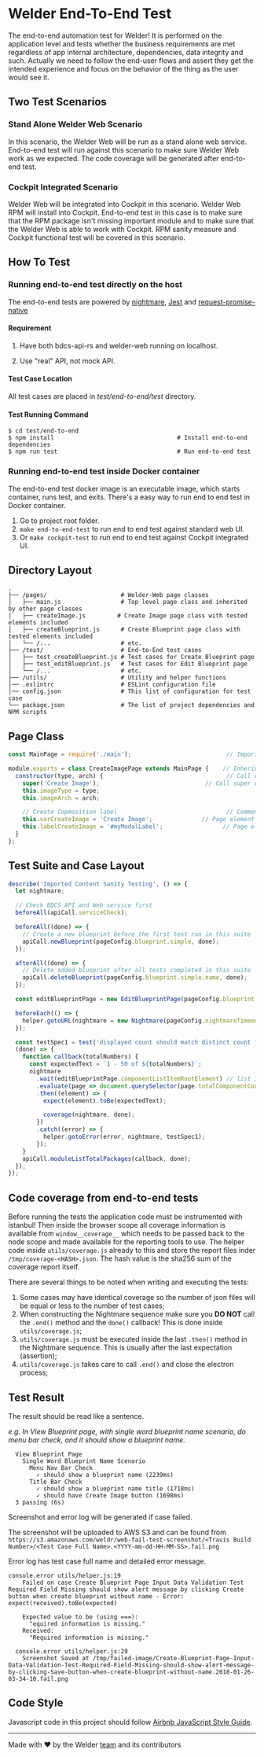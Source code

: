 # Welder End-To-End Test

The end-to-end automation test for Welder! It is performed on the application level and tests whether the business requirements are met regardless of app internal architecture, dependencies, data integrity and such. Actually we need to follow the end-user flows and assert they get the intended experience and focus on the behavior of the thing as the user would see it.

## Two Test Scenarios

### Stand Alone Welder Web Scenario

In this scenario, the Welder Web will be run as a stand alone web service. End-to-end test will run against this scenario to make sure Welder Web work as we expected. The code coverage will be generated after end-to-end test.

### Cockpit Integrated Scenario

Welder Web will be integrated into Cockpit in this scenario. Welder Web RPM will install into Cockpit. End-to-end test in this case is to make sure that the RPM package isn't missing important module and to make sure that the Welder Web is able to work with Cockpit. RPM sanity measure and Cockpit functional test will be covered in this scenario.

## How To Test

### Running end-to-end test directly on the host

The end-to-end tests are powered by [nightmare](http://nightmarejs.org/),
[Jest](https://facebook.github.io/jest/) and [request-promise-native](https://github.com/request/request-promise-native)

#### Requirement

1. Have both bdcs-api-rs and welder-web running on localhost.

2. Use "real" API, not mock API.

#### Test Case Location

All test cases are placed in *test/end-to-end/test* directory.

#### Test Running Command

```shell
$ cd test/end-to-end
$ npm install                                   # Install end-to-end dependencies
$ npm run test                                  # Run end-to-end test
```

### Running end-to-end test inside Docker container

The end-to-end test docker image is an executable image, which starts container, runs test, and exits.
There's a easy way to run end to end test in Docker container.

1. Go to project root folder.
2. `make end-to-end-test` to run end to end test against standard web UI.
3. Or `make cockpit-test` to run end to end test against Cockpit integrated UI.

## Directory Layout

```shell
.
├── /pages/                     # Welder-Web page classes
│   ├── main.js                 # Top level page class and inherited by other page classes
│   ├── createImage.js         # Create Image page class with tested elements included
│   ├── createBlueprint.js      # Create Blueprint page class with tested elements included
│   └── /...                    # etc.
├── /test/                      # End-to-End test cases
│   ├── test_createBlueprint.js # Test cases for Create Blueprint page
│   ├── test_editBlueprint.js   # Test cases for Edit Blueprint page
│   └── /...                    # etc.
├── /utils/                     # Utility and helper functions
│── .eslintrc                   # ESLint configuration file
│── config.json                 # This list of configuration for test case
└── package.json                # The list of project dependencies and NPM scripts
```

## Page Class

```javascript
const MainPage = require('./main');                           // Import top level class

module.exports = class CreateImagePage extends MainPage {    // Inherint from top level class
  constructor(type, arch) {                                   // Call constructor
    super('Create Image');                              // Call super with title as argument
    this.imageType = type;
    this.imageArch = arch;

    // Create Copmosition label                               // Comment about what this element is
    this.varCreateImage = 'Create Image';              // Page element value
    this.labelCreateImage = '#myModalLabel';                 // Page element selector
  }
};
```

## Test Suite and Case Layout

```javascript
describe('Imported Content Sanity Testing', () => {
  let nightmare;

  // Check BDCS API and Web service first
  beforeAll(apiCall.serviceCheck);

  beforeAll((done) => {
    // Create a new blueprint before the first test run in this suite
    apiCall.newBlueprint(pageConfig.blueprint.simple, done);
  });

  afterAll((done) => {
    // Delete added blueprint after all tests completed in this suite
    apiCall.deleteBlueprint(pageConfig.blueprint.simple.name, done);
  });

  const editBlueprintPage = new EditBlueprintPage(pageConfig.blueprint.simple.name);

  beforeEach(() => {
    helper.gotoURL(nightmare = new Nightmare(pageConfig.nightmareTimeout), editBlueprintPage);
  });

  const testSpec1 = test('displayed count should match distinct count from DB',
  (done) => {
    function callback(totalNumbers) {
      const expectedText = `1 - 50 of ${totalNumbers}`;
      nightmare
        .wait(editBlueprintPage.componentListItemRootElement) // list item and total number are rendered at the same time
        .evaluate(page => document.querySelector(page.totalComponentCount).innerText, editBlueprintPage)
        .then((element) => {
          expect(element).toBe(expectedText);

          coverage(nightmare, done);
        })
        .catch((error) => {
          helper.gotoError(error, nightmare, testSpec1);
        });
    }
    apiCall.moduleListTotalPackages(callback, done);
  });
});
```

## Code coverage from end-to-end tests

Before running the tests the application code must be instrumented with
istanbul! Then inside the browser scope all coverage information is available
from `window__coverage__` which needs to be passed back to the node scope
and made available for the reporting tools to use. The helper code inside
`utils/coverage.js` already to this and store the report files inder
`/tmp/coverage-<HASH>.json`. The hash value is the sha256 sum of the coverage
report itself.

There are several things to be noted when writing and executing the tests:

1. Some cases may have identical coverage so the number of json files will be
   equal or less to the number of test cases;
2. When constructing the Nightmare sequence make sure you **DO NOT** call the
   `.end()` method and the `done()` callback! This is done inside `utils/coverage.js`;
3. `utils/coverage.js` must be executed inside the last `.then()` method in the
   Nightmare sequence. This is usually after the last expectation (assertion);
4. `utils/coverage.js` takes care to call `.end()` and close the electron process;

## Test Result

The result should be read like a sentence.

*e.g. In View Blueprint page, with single word blueprint name scenario, do menu bar check, and it should show a blueprint name.*

```shell
  View Blueprint Page
    Single Word Blueprint Name Scenario
      Menu Nav Bar Check
        ✓ should show a blueprint name (2239ms)
      Title Bar Check
        ✓ should show a blueprint name title (1718ms)
        ✓ should have Create Image button (1698ms)
  3 passing (6s)
```

Screenshot and error log will be generated if case failed.

The screenshot will be uploaded to AWS S3 and can be found from `https://s3.amazonaws.com/weldr/web-fail-test-screenshot/<Travis Build Number>/<Test Case Full Name>.<YYYY-mm-dd-HH-MM-SS>.fail.png`

Error log has test case full name and detailed error message.
```shell
console.error utils/helper.js:19
    Failed on case Create Blueprint Page Input Data Validation Test Required Field Missing should show alert message by clicking Create button when create blueprint without name - Error: expect(received).toBe(expected)

    Expected value to be (using ===):
      "equired information is missing."
    Received:
      "Required information is missing."

  console.error utils/helper.js:29
    Screenshot Saved at /tmp/failed-image/Create-Blueprint-Page-Input-Data-Validation-Test-Required-Field-Missing-should-show-alert-message-by-clicking-Save-button-when-create-blueprint-without-name.2018-01-26-03-34-10.fail.png
```

## Code Style

Javascript code in this project should follow [Airbnb JavaScript Style Guide](https://github.com/airbnb/javascript).

---
Made with ♥ by the Welder [team](https://github.com/orgs/weldr/people) and its contributors

